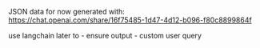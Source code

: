 JSON data for now generated with:
    https://chat.openai.com/share/16f75485-1d47-4d12-b096-f80c8899864f

use langchain later to
    - ensure output
    - custom user query